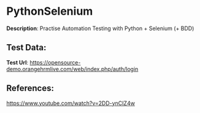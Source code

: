 # PythonSelenium

**Description**: Practise Automation Testing with Python + Selenium (+ BDD)

## Test Data:

**Test Url**: https://opensource-demo.orangehrmlive.com/web/index.php/auth/login

## References:

https://www.youtube.com/watch?v=2DD-ynCIZ4w
